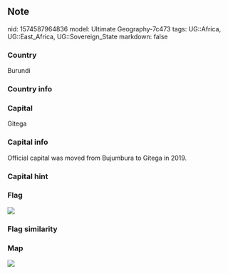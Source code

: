 ## Note
nid: 1574587964836
model: Ultimate Geography-7c473
tags: UG::Africa, UG::East_Africa, UG::Sovereign_State
markdown: false

### Country
Burundi

### Country info


### Capital
Gitega

### Capital info
Official capital was moved from Bujumbura to Gitega in 2019.

### Capital hint


### Flag
<img src="ug-flag-burundi.svg">

### Flag similarity


### Map
<img src="ug-map-burundi.png">
